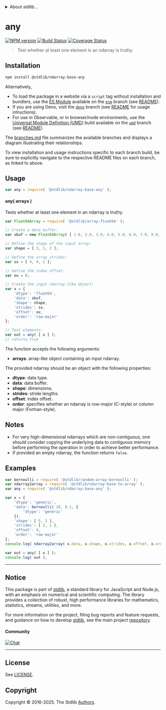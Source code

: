 <!--

@license Apache-2.0

Copyright (c) 2025 The Stdlib Authors.

Licensed under the Apache License, Version 2.0 (the "License");
you may not use this file except in compliance with the License.
You may obtain a copy of the License at

   http://www.apache.org/licenses/LICENSE-2.0

Unless required by applicable law or agreed to in writing, software
distributed under the License is distributed on an "AS IS" BASIS,
WITHOUT WARRANTIES OR CONDITIONS OF ANY KIND, either express or implied.
See the License for the specific language governing permissions and
limitations under the License.

-->


<details>
  <summary>
    About stdlib...
  </summary>
  <p>We believe in a future in which the web is a preferred environment for numerical computation. To help realize this future, we've built stdlib. stdlib is a standard library, with an emphasis on numerical and scientific computation, written in JavaScript (and C) for execution in browsers and in Node.js.</p>
  <p>The library is fully decomposable, being architected in such a way that you can swap out and mix and match APIs and functionality to cater to your exact preferences and use cases.</p>
  <p>When you use stdlib, you can be absolutely certain that you are using the most thorough, rigorous, well-written, studied, documented, tested, measured, and high-quality code out there.</p>
  <p>To join us in bringing numerical computing to the web, get started by checking us out on <a href="https://github.com/stdlib-js/stdlib">GitHub</a>, and please consider <a href="https://opencollective.com/stdlib">financially supporting stdlib</a>. We greatly appreciate your continued support!</p>
</details>

# any

[![NPM version][npm-image]][npm-url] [![Build Status][test-image]][test-url] [![Coverage Status][coverage-image]][coverage-url] <!-- [![dependencies][dependencies-image]][dependencies-url] -->

> Test whether at least one element in an ndarray is truthy.

<section class="intro">

</section>

<!-- /.intro -->

<section class="installation">

## Installation

```bash
npm install @stdlib/ndarray-base-any
```

Alternatively,

-   To load the package in a website via a `script` tag without installation and bundlers, use the [ES Module][es-module] available on the [`esm`][esm-url] branch (see [README][esm-readme]).
-   If you are using Deno, visit the [`deno`][deno-url] branch (see [README][deno-readme] for usage intructions).
-   For use in Observable, or in browser/node environments, use the [Universal Module Definition (UMD)][umd] build available on the [`umd`][umd-url] branch (see [README][umd-readme]).

The [branches.md][branches-url] file summarizes the available branches and displays a diagram illustrating their relationships.

To view installation and usage instructions specific to each branch build, be sure to explicitly navigate to the respective README files on each branch, as linked to above.

</section>

<section class="usage">

## Usage

```javascript
var any = require( '@stdlib/ndarray-base-any' );
```

#### any( arrays )

Tests whether at least one element in an ndarray is truthy.

<!-- eslint-disable max-len -->

```javascript
var Float64Array = require( '@stdlib/array-float64' );

// Create a data buffer:
var xbuf = new Float64Array( [ 1.0, 2.0, 3.0, 4.0, 5.0, 6.0, 7.0, 8.0, 9.0, 10.0, 11.0, 12.0 ] );

// Define the shape of the input array:
var shape = [ 3, 1, 2 ];

// Define the array strides:
var sx = [ 4, 4, 1 ];

// Define the index offset:
var ox = 0;

// Create the input ndarray-like object:
var x = {
    'dtype': 'float64',
    'data': xbuf,
    'shape': shape,
    'strides': sx,
    'offset': ox,
    'order': 'row-major'
};

// Test elements:
var out = any( [ x ] );
// returns true
```

The function accepts the following arguments:

-   **arrays**: array-like object containing an input ndarray.

The provided ndarray should be an object with the following properties:

-   **dtype**: data type.
-   **data**: data buffer.
-   **shape**: dimensions.
-   **strides**: stride lengths.
-   **offset**: index offset.
-   **order**: specifies whether an ndarray is row-major (C-style) or column major (Fortran-style).

</section>

<!-- /.usage -->

<section class="notes">

## Notes

-   For very high-dimensional ndarrays which are non-contiguous, one should consider copying the underlying data to contiguous memory before performing the operation in order to achieve better performance.
-   If provided an empty ndarray, the function returns `false`.

</section>

<!-- /.notes -->

<section class="examples">

## Examples

<!-- eslint no-undef: "error" -->

```javascript
var bernoulli = require( '@stdlib/random-array-bernoulli' );
var ndarray2array = require( '@stdlib/ndarray-base-to-array' );
var any = require( '@stdlib/ndarray-base-any' );

var x = {
    'dtype': 'generic',
    'data': bernoulli( 10, 0.1, {
        'dtype': 'generic'
    }),
    'shape': [ 5, 2 ],
    'strides': [ 2, 1 ],
    'offset': 0,
    'order': 'row-major'
};
console.log( ndarray2array( x.data, x.shape, x.strides, x.offset, x.order ) );

var out = any( [ x ] );
console.log( out );
```

</section>

<!-- /.examples -->

<!-- Section for related `stdlib` packages. Do not manually edit this section, as it is automatically populated. -->

<section class="related">

</section>

<!-- /.related -->


<section class="main-repo" >

* * *

## Notice

This package is part of [stdlib][stdlib], a standard library for JavaScript and Node.js, with an emphasis on numerical and scientific computing. The library provides a collection of robust, high performance libraries for mathematics, statistics, streams, utilities, and more.

For more information on the project, filing bug reports and feature requests, and guidance on how to develop [stdlib][stdlib], see the main project [repository][stdlib].

#### Community

[![Chat][chat-image]][chat-url]

---

## License

See [LICENSE][stdlib-license].


## Copyright

Copyright &copy; 2016-2025. The Stdlib [Authors][stdlib-authors].

</section>

<!-- /.stdlib -->

<!-- Section for all links. Make sure to keep an empty line after the `section` element and another before the `/section` close. -->

<section class="links">

[npm-image]: http://img.shields.io/npm/v/@stdlib/ndarray-base-any.svg
[npm-url]: https://npmjs.org/package/@stdlib/ndarray-base-any

[test-image]: https://github.com/stdlib-js/ndarray-base-any/actions/workflows/test.yml/badge.svg?branch=main
[test-url]: https://github.com/stdlib-js/ndarray-base-any/actions/workflows/test.yml?query=branch:main

[coverage-image]: https://img.shields.io/codecov/c/github/stdlib-js/ndarray-base-any/main.svg
[coverage-url]: https://codecov.io/github/stdlib-js/ndarray-base-any?branch=main

<!--

[dependencies-image]: https://img.shields.io/david/stdlib-js/ndarray-base-any.svg
[dependencies-url]: https://david-dm.org/stdlib-js/ndarray-base-any/main

-->

[chat-image]: https://img.shields.io/gitter/room/stdlib-js/stdlib.svg
[chat-url]: https://app.gitter.im/#/room/#stdlib-js_stdlib:gitter.im

[stdlib]: https://github.com/stdlib-js/stdlib

[stdlib-authors]: https://github.com/stdlib-js/stdlib/graphs/contributors

[umd]: https://github.com/umdjs/umd
[es-module]: https://developer.mozilla.org/en-US/docs/Web/JavaScript/Guide/Modules

[deno-url]: https://github.com/stdlib-js/ndarray-base-any/tree/deno
[deno-readme]: https://github.com/stdlib-js/ndarray-base-any/blob/deno/README.md
[umd-url]: https://github.com/stdlib-js/ndarray-base-any/tree/umd
[umd-readme]: https://github.com/stdlib-js/ndarray-base-any/blob/umd/README.md
[esm-url]: https://github.com/stdlib-js/ndarray-base-any/tree/esm
[esm-readme]: https://github.com/stdlib-js/ndarray-base-any/blob/esm/README.md
[branches-url]: https://github.com/stdlib-js/ndarray-base-any/blob/main/branches.md

[stdlib-license]: https://raw.githubusercontent.com/stdlib-js/ndarray-base-any/main/LICENSE

</section>

<!-- /.links -->
